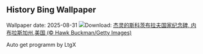 ## History Bing Wallpaper
Wallpaper date: 2025-08-31
![](https://www.bing.com/th?id=OHR.ScottsBluff_ZH-CN0292735112_UHD.jpg&w=1000)Download: [杰灵的斯科茨布拉夫国家纪念碑‌, 内布拉斯加州,美国 (© Hawk Buckman/Getty Images)](https://www.bing.com/th?id=OHR.ScottsBluff_ZH-CN0292735112_UHD.jpg)

Auto get programm by LtgX
